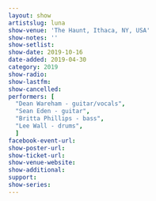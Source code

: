 ```yaml
---
layout: show
artistslug: luna
show-venue: 'The Haunt, Ithaca, NY, USA'
show-notes: ''
show-setlist: 
show-date: 2019-10-16
date-added: 2019-04-30
category: 2019
show-radio: 
show-lastfm: 
show-cancelled: 
performers: [
  "Dean Wareham - guitar/vocals",
  "Sean Eden - guitar",
  "Britta Phillips - bass",
  "Lee Wall - drums",
  ]
facebook-event-url: 
show-poster-url: 
show-ticket-url: 
show-venue-website: 
show-additional: 
support:
show-series: 
---
```



